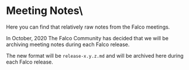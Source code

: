 # Meeting Notes\

Here you can find that relatively raw notes from the Falco meetings.

In October, 2020 The Falco Community has decided that we will be archiving meeting notes during each Falco release.

The new format will be `release-x.y.z.md` and will be archived here during each Falco release.
